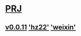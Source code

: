 # [PRJ](https://github.com/littleflute/tedx)
## [v0.0.11](https://github.com/littleflute/tedx/edit/master/README.md) ['hz22'](https://github.com/littleflute/hz22) ['weixin'](https://github.com/littleflute/weixin)
### [<new>](https://www.youtube.com/user/TEDxTalks/videos) [<Max>](https://www.youtube.com/user/TEDxTalks/videos?view=0&sort=p&flow=grid)
